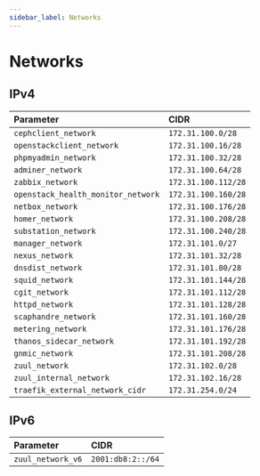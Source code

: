 ```yaml
---
sidebar_label: Networks
---
```


# Networks

## IPv4

| Parameter                          | CIDR                |
|:-----------------------------------|:--------------------|
| `cephclient_network`               | `172.31.100.0/28`   |
| `openstackclient_network`          | `172.31.100.16/28`  |
| `phpmyadmin_network`               | `172.31.100.32/28`  |
| `adminer_network`                  | `172.31.100.64/28`  |
| `zabbix_network`                   | `172.31.100.112/28` |
| `openstack_health_monitor_network` | `172.31.100.160/28` |
| `netbox_network`                   | `172.31.100.176/28` |
| `homer_network`                    | `172.31.100.208/28` |
| `substation_network`               | `172.31.100.240/28` |
| `manager_network`                  | `172.31.101.0/27`   |
| `nexus_network`                    | `172.31.101.32/28`  |
| `dnsdist_network`                  | `172.31.101.80/28`  |
| `squid_network`                    | `172.31.101.144/28` |
| `cgit_network`                     | `172.31.101.112/28` |
| `httpd_network`                    | `172.31.101.128/28` |
| `scaphandre_network`               | `172.31.101.160/28` |
| `metering_network`                 | `172.31.101.176/28` |
| `thanos_sidecar_network`           | `172.31.101.192/28` |
| `gnmic_network`                    | `172.31.101.208/28` |
| `zuul_network`                     | `172.31.102.0/28`   |
| `zuul_internal_network`            | `172.31.102.16/28`  |
| `traefik_external_network_cidr`    | `172.31.254.0/24`   |

## IPv6

| Parameter                          | CIDR                |
|:-----------------------------------|:--------------------|
| `zuul_network_v6`                  | `2001:db8:2::/64`   |
